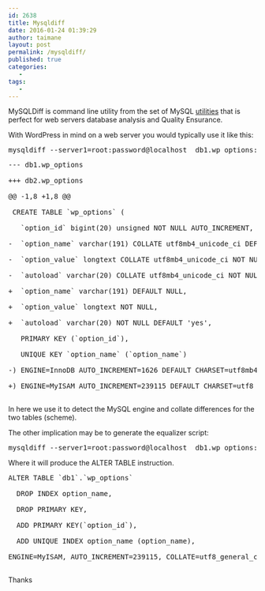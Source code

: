 ```yaml
---
id: 2638
title: Mysqldiff
date: 2016-01-24 01:39:29
author: taimane
layout: post
permalink: /mysqldiff/
published: true
categories:
   -
tags:
   -
---
```

MySQLDiff is command line utility from the set of MySQL <a rel="nofollow" href="http://dev.mysql.com/downloads/utilities/">utilities</a> that is perfect for web servers database analysis and Quality Ensurance.



With WordPress in mind on a web server you would typically use it like this:

<pre>mysqldiff --server1=root:password@localhost  db1.wp_options:db2r.wp_options</pre>



<pre>--- db1.wp_options

+++ db2.wp_options

@@ -1,8 +1,8 @@

 CREATE TABLE `wp_options` (

   `option_id` bigint(20) unsigned NOT NULL AUTO_INCREMENT,

-  `option_name` varchar(191) COLLATE utf8mb4_unicode_ci DEFAULT NULL,

-  `option_value` longtext COLLATE utf8mb4_unicode_ci NOT NULL,

-  `autoload` varchar(20) COLLATE utf8mb4_unicode_ci NOT NULL DEFAULT 'yes',

+  `option_name` varchar(191) DEFAULT NULL,

+  `option_value` longtext NOT NULL,

+  `autoload` varchar(20) NOT NULL DEFAULT 'yes',

   PRIMARY KEY (`option_id`),

   UNIQUE KEY `option_name` (`option_name`)

-) ENGINE=InnoDB AUTO_INCREMENT=1626 DEFAULT CHARSET=utf8mb4 COLLATE=utf8mb4_unicode_ci

+) ENGINE=MyISAM AUTO_INCREMENT=239115 DEFAULT CHARSET=utf8

</pre>



In here we use it to detect the MySQL engine and collate differences for the two tables (scheme).



The other implication may be to generate the equalizer script:

<pre>mysqldiff --server1=root:password@localhost  db1.wp_options:db2.wp_options --difftype=sql </pre>



Where it will produce the ALTER TABLE instruction.



<pre>ALTER TABLE `db1`.`wp_options` 

  DROP INDEX option_name, 

  DROP PRIMARY KEY, 

  ADD PRIMARY KEY(`option_id`), 

  ADD UNIQUE INDEX option_name (option_name), 

ENGINE=MyISAM, AUTO_INCREMENT=239115, COLLATE=utf8_general_ci;

</pre>



Thanks  

